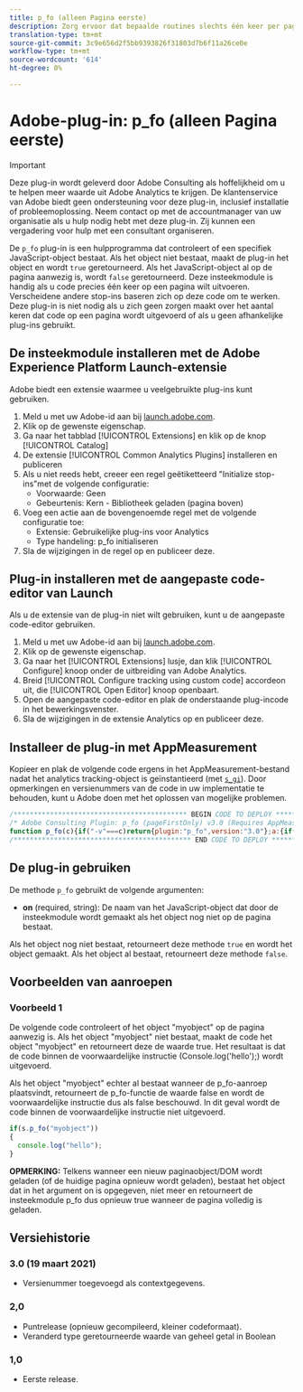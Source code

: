 ```yaml
---
title: p_fo (alleen Pagina eerste)
description: Zorg ervoor dat bepaalde routines slechts één keer per pagina worden geactiveerd.
translation-type: tm+mt
source-git-commit: 3c9e656d2f5bb9393826f31803d7b6f11a26ce0e
workflow-type: tm+mt
source-wordcount: '614'
ht-degree: 0%

---
```



# Adobe-plug-in: p_fo (alleen Pagina eerste)

>[!IMPORTANT]
>
>Deze plug-in wordt geleverd door Adobe Consulting als hoffelijkheid om u te helpen meer waarde uit Adobe Analytics te krijgen. De klantenservice van Adobe biedt geen ondersteuning voor deze plug-in, inclusief installatie of probleemoplossing. Neem contact op met de accountmanager van uw organisatie als u hulp nodig hebt met deze plug-in. Zij kunnen een vergadering voor hulp met een consultant organiseren.

De `p_fo` plug-in is een hulpprogramma dat controleert of een specifiek JavaScript-object bestaat. Als het object niet bestaat, maakt de plug-in het object en wordt `true` geretourneerd. Als het JavaScript-object al op de pagina aanwezig is, wordt `false` geretourneerd. Deze insteekmodule is handig als u code precies één keer op een pagina wilt uitvoeren. Verscheidene andere stop-ins baseren zich op deze code om te werken. Deze plug-in is niet nodig als u zich geen zorgen maakt over het aantal keren dat code op een pagina wordt uitgevoerd of als u geen afhankelijke plug-ins gebruikt.

## De insteekmodule installeren met de Adobe Experience Platform Launch-extensie

Adobe biedt een extensie waarmee u veelgebruikte plug-ins kunt gebruiken.

1. Meld u met uw Adobe-id aan bij [launch.adobe.com](https://launch.adobe.com).
1. Klik op de gewenste eigenschap.
1. Ga naar het tabblad [!UICONTROL Extensions] en klik op de knop [!UICONTROL Catalog]
1. De extensie [!UICONTROL Common Analytics Plugins] installeren en publiceren
1. Als u niet reeds hebt, creeer een regel geëtiketteerd &quot;Initialize stop-ins&quot;met de volgende configuratie:
   * Voorwaarde: Geen
   * Gebeurtenis: Kern - Bibliotheek geladen (pagina boven)
1. Voeg een actie aan de bovengenoemde regel met de volgende configuratie toe:
   * Extensie: Gebruikelijke plug-ins voor Analytics
   * Type handeling: p_fo initialiseren
1. Sla de wijzigingen in de regel op en publiceer deze.

## Plug-in installeren met de aangepaste code-editor van Launch

Als u de extensie van de plug-in niet wilt gebruiken, kunt u de aangepaste code-editor gebruiken.

1. Meld u met uw Adobe-id aan bij [launch.adobe.com](https://launch.adobe.com).
1. Klik op de gewenste eigenschap.
1. Ga naar het [!UICONTROL Extensions] lusje, dan klik [!UICONTROL Configure] knoop onder de uitbreiding van Adobe Analytics.
1. Breid [!UICONTROL Configure tracking using custom code] accordeon uit, die [!UICONTROL Open Editor] knoop openbaart.
1. Open de aangepaste code-editor en plak de onderstaande plug-incode in het bewerkingsvenster.
1. Sla de wijzigingen in de extensie Analytics op en publiceer deze.

## Installeer de plug-in met AppMeasurement

Kopieer en plak de volgende code ergens in het AppMeasurement-bestand nadat het analytics tracking-object is geïnstantieerd (met [`s_gi`](../functions/s-gi.md)). Door opmerkingen en versienummers van de code in uw implementatie te behouden, kunt u Adobe doen met het oplossen van mogelijke problemen.

```js
/******************************************* BEGIN CODE TO DEPLOY *******************************************/
/* Adobe Consulting Plugin: p_fo (pageFirstOnly) v3.0 (Requires AppMeasurement) */
function p_fo(c){if("-v"===c)return{plugin:"p_fo",version:"3.0"};a:{if("undefined"!==typeof window.s_c_il){var a=0;for(var b;a<window.s_c_il.length;a++)if(b=window.s_c_il[a],b._c&&"s_c"===b._c){a=b;break a}}a=void 0}"undefined"!==typeof a&&(a.contextData.p_fo="3.0");window.__fo||(window.__fo={});if(window.__fo[c])return!1;window.__fo[c]={};return!0};
/******************************************** END CODE TO DEPLOY ********************************************/
```

## De plug-in gebruiken

De methode `p_fo` gebruikt de volgende argumenten:

* **on** (required, string): De naam van het JavaScript-object dat door de insteekmodule wordt gemaakt als het object nog niet op de pagina bestaat.

Als het object nog niet bestaat, retourneert deze methode `true` en wordt het object gemaakt. Als het object al bestaat, retourneert deze methode `false`.

## Voorbeelden van aanroepen

### Voorbeeld 1

De volgende code controleert of het object &quot;myobject&quot; op de pagina aanwezig is.  Als het object &quot;myobject&quot; niet bestaat, maakt de code het object &quot;myobject&quot; en retourneert deze de waarde true.  Het resultaat is dat de code binnen de voorwaardelijke instructie (Console.log(&#39;hello&#39;);) wordt uitgevoerd.

Als het object &quot;myobject&quot; echter al bestaat wanneer de p_fo-aanroep plaatsvindt, retourneert de p_fo-functie de waarde false en wordt de voorwaardelijke instructie dus als false beschouwd.  In dit geval wordt de code binnen de voorwaardelijke instructie niet uitgevoerd.

```javascript
if(s.p_fo("myobject"))
{
  console.log("hello");
}
```

**OPMERKING:** Telkens wanneer een nieuw paginaobject/DOM wordt geladen (of de huidige pagina opnieuw wordt geladen), bestaat het object dat in het argument on is opgegeven, niet meer en retourneert de insteekmodule p_fo dus opnieuw true wanneer de pagina volledig is geladen.

## Versiehistorie

### 3.0 (19 maart 2021)

* Versienummer toegevoegd als contextgegevens.

### 2,0

* Puntrelease (opnieuw gecompileerd, kleiner codeformaat).
* Veranderd type geretourneerde waarde van geheel getal in Boolean

### 1,0

* Eerste release.
